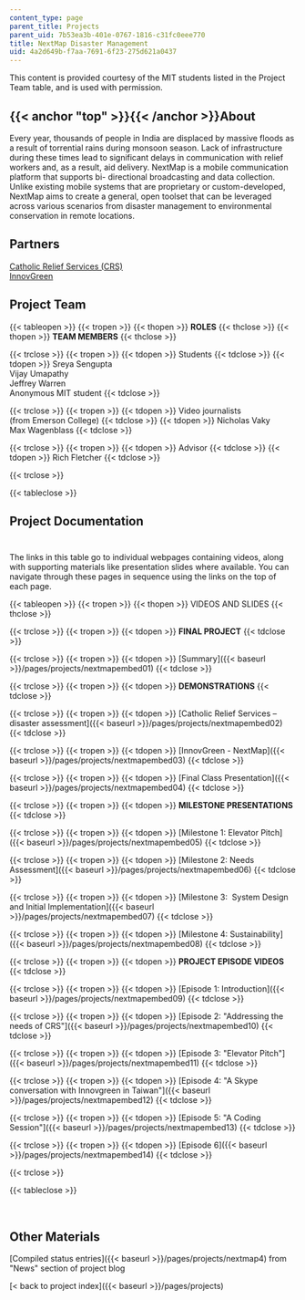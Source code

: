 ```yaml
---
content_type: page
parent_title: Projects
parent_uid: 7b53ea3b-401e-0767-1816-c31fc0eee770
title: NextMap Disaster Management
uid: 4a2d649b-f7aa-7691-6f23-275d621a0437
---
```


This content is provided courtesy of the MIT students listed in the Project Team table, and is used with permission.

{{< anchor "top" >}}{{< /anchor >}}About
----------------------------------------

Every year, thousands of people in India are displaced by massive floods as a result of torrential rains during monsoon season. Lack of infrastructure during these times lead to significant delays in communication with relief workers and, as a result, aid delivery. NextMap is a mobile communication platform that supports bi- directional broadcasting and data collection. Unlike existing mobile systems that are proprietary or custom-developed, NextMap aims to create a general, open toolset that can be leveraged across various scenarios from disaster management to environmental conservation in remote locations.

Partners
--------

[Catholic Relief Services (CRS)](http://www.crs.org/)  
[InnovGreen](http://www.innovgreen.com/)

Project Team
------------

{{< tableopen >}}
{{< tropen >}}
{{< thopen >}}
**ROLES**
{{< thclose >}}
{{< thopen >}}
**TEAM MEMBERS**
{{< thclose >}}

{{< trclose >}}
{{< tropen >}}
{{< tdopen >}}
Students
{{< tdclose >}}
{{< tdopen >}}
Sreya Sengupta  
Vijay Umapathy  
Jeffrey Warren  
Anonymous MIT student
{{< tdclose >}}

{{< trclose >}}
{{< tropen >}}
{{< tdopen >}}
Video journalists  
(from Emerson College)
{{< tdclose >}}
{{< tdopen >}}
Nicholas Vaky  
Max Wagenblass
{{< tdclose >}}

{{< trclose >}}
{{< tropen >}}
{{< tdopen >}}
Advisor
{{< tdclose >}}
{{< tdopen >}}
Rich Fletcher
{{< tdclose >}}

{{< trclose >}}

{{< tableclose >}}

Project Documentation  
 
-------------------------

The links in this table go to individual webpages containing videos, along with supporting materials like presentation slides where available. You can navigate through these pages in sequence using the links on the top of each page.

{{< tableopen >}}
{{< tropen >}}
{{< thopen >}}
VIDEOS AND SLIDES
{{< thclose >}}

{{< trclose >}}
{{< tropen >}}
{{< tdopen >}}
**FINAL PROJECT**
{{< tdclose >}}

{{< trclose >}}
{{< tropen >}}
{{< tdopen >}}
[Summary]({{< baseurl >}}/pages/projects/nextmapembed01)
{{< tdclose >}}

{{< trclose >}}
{{< tropen >}}
{{< tdopen >}}
**DEMONSTRATIONS**
{{< tdclose >}}

{{< trclose >}}
{{< tropen >}}
{{< tdopen >}}
[Catholic Relief Services – disaster assessment]({{< baseurl >}}/pages/projects/nextmapembed02)
{{< tdclose >}}

{{< trclose >}}
{{< tropen >}}
{{< tdopen >}}
[InnovGreen - NextMap]({{< baseurl >}}/pages/projects/nextmapembed03)
{{< tdclose >}}

{{< trclose >}}
{{< tropen >}}
{{< tdopen >}}
[Final Class Presentation]({{< baseurl >}}/pages/projects/nextmapembed04)
{{< tdclose >}}

{{< trclose >}}
{{< tropen >}}
{{< tdopen >}}
**MILESTONE PRESENTATIONS**
{{< tdclose >}}

{{< trclose >}}
{{< tropen >}}
{{< tdopen >}}
[Milestone 1: Elevator Pitch]({{< baseurl >}}/pages/projects/nextmapembed05)
{{< tdclose >}}

{{< trclose >}}
{{< tropen >}}
{{< tdopen >}}
[Milestone 2: Needs Assessment]({{< baseurl >}}/pages/projects/nextmapembed06)
{{< tdclose >}}

{{< trclose >}}
{{< tropen >}}
{{< tdopen >}}
[Milestone 3:  System Design and Initial Implementation]({{< baseurl >}}/pages/projects/nextmapembed07)
{{< tdclose >}}

{{< trclose >}}
{{< tropen >}}
{{< tdopen >}}
[Milestone 4: Sustainability]({{< baseurl >}}/pages/projects/nextmapembed08)
{{< tdclose >}}

{{< trclose >}}
{{< tropen >}}
{{< tdopen >}}
**PROJECT EPISODE VIDEOS**
{{< tdclose >}}

{{< trclose >}}
{{< tropen >}}
{{< tdopen >}}
[Episode 1: Introduction]({{< baseurl >}}/pages/projects/nextmapembed09)
{{< tdclose >}}

{{< trclose >}}
{{< tropen >}}
{{< tdopen >}}
[Episode 2: "Addressing the needs of CRS"]({{< baseurl >}}/pages/projects/nextmapembed10)
{{< tdclose >}}

{{< trclose >}}
{{< tropen >}}
{{< tdopen >}}
[Episode 3: "Elevator Pitch"]({{< baseurl >}}/pages/projects/nextmapembed11)
{{< tdclose >}}

{{< trclose >}}
{{< tropen >}}
{{< tdopen >}}
[Episode 4: "A Skype conversation with Innovgreen in Taiwan"]({{< baseurl >}}/pages/projects/nextmapembed12)
{{< tdclose >}}

{{< trclose >}}
{{< tropen >}}
{{< tdopen >}}
[Episode 5: "A Coding Session"]({{< baseurl >}}/pages/projects/nextmapembed13)
{{< tdclose >}}

{{< trclose >}}
{{< tropen >}}
{{< tdopen >}}
[Episode 6]({{< baseurl >}}/pages/projects/nextmapembed14)
{{< tdclose >}}

{{< trclose >}}

{{< tableclose >}}

  
 

Other Materials
---------------

[Compiled status entries]({{< baseurl >}}/pages/projects/nextmap4) from "News" section of project blog

[< back to project index]({{< baseurl >}}/pages/projects)